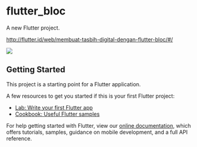 # flutter_bloc

A new Flutter project.

<a href="http://flutter.id/web/membuat-tasbih-digital-dengan-flutter-bloc/#/">http://flutter.id/web/membuat-tasbih-digital-dengan-flutter-bloc/#/</a>

<img src="http://flutter.id/wp-content/uploads/2019/09/tasbihdigital.gif">

## Getting Started

This project is a starting point for a Flutter application.

A few resources to get you started if this is your first Flutter project:

- [Lab: Write your first Flutter app](https://flutter.dev/docs/get-started/codelab)
- [Cookbook: Useful Flutter samples](https://flutter.dev/docs/cookbook)

For help getting started with Flutter, view our
[online documentation](https://flutter.dev/docs), which offers tutorials,
samples, guidance on mobile development, and a full API reference.

